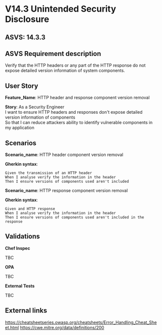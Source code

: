 # V14.3 Unintended Security Disclosure

## ASVS: 14.3.3

## ASVS Requirement description

Verify that the HTTP headers or any part of the HTTP response do not expose detailed version information of system components.

## User Story

**Feature_Name**: HTTP header and response component version removal

**Story**:
As a Security Engineer\
I want to ensure HTTP headers and responses don't expose detailed version information of components\
So that I can reduce attackers ability to identify vulnerable components in my application

## Scenarios

**Scenario_name**: HTTP header component version removal

**Gherkin syntax**:

```gherkin
Given the transmission of an HTTP header
When I analyse verify the information in the header
Then I ensure versions of components used aren't included
```

**Scenario_name**: HTTP response component version removal

**Gherkin syntax**:

```gherkin
Given and HTTP response
When I analyse verify the information in the header
Then I ensure versions of components used aren't included in the response
```

## Validations

**Chef Inspec**

TBC

**OPA**

TBC

**External Tests**

TBC

## External links

<https://cheatsheetseries.owasp.org/cheatsheets/Error_Handling_Cheat_Sheet.html>
<https://cwe.mitre.org/data/definitions/200>
